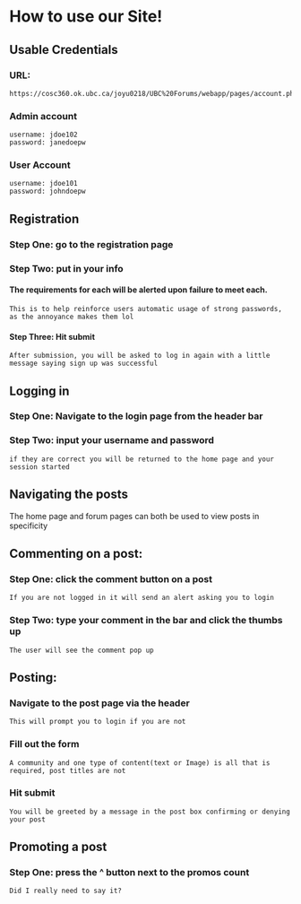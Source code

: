 # How to use our Site!
## Usable Credentials
### URL:
    https://cosc360.ok.ubc.ca/joyu0218/UBC%20Forums/webapp/pages/account.php
### Admin account
    username: jdoe102
    password: janedoepw
### User Account
    username: jdoe101
    password: johndoepw

## Registration
### Step One: go to the registration page

### Step Two: put in your info
#### The requirements for each will be alerted upon failure to meet each.
    This is to help reinforce users automatic usage of strong passwords, as the annoyance makes them lol
#### Step Three: Hit submit
    After submission, you will be asked to log in again with a little message saying sign up was successful

## Logging in
### Step One: Navigate to the login page from the header bar
### Step Two: input your username and password
    if they are correct you will be returned to the home page and your session started

## Navigating the posts
The home page and forum pages can both be used to view posts in specificity 

## Commenting on a post:
### Step One: click the comment button on a post
    If you are not logged in it will send an alert asking you to login
### Step Two: type your comment in the bar and click the thumbs up
    The user will see the comment pop up

## Posting: 
### Navigate to the post page via the header
    This will prompt you to login if you are not
### Fill out the form
    A community and one type of content(text or Image) is all that is required, post titles are not
### Hit submit
    You will be greeted by a message in the post box confirming or denying your post

## Promoting a post
### Step One: press the ^ button next to the promos count
    Did I really need to say it?

##